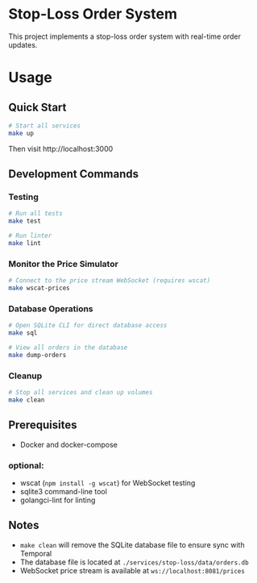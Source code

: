 # Stop-Loss Order System

This project implements a stop-loss order system with real-time order updates.


# Usage

## Quick Start
```bash
# Start all services
make up
```

Then visit http://localhost:3000

## Development Commands

### Testing
```bash
# Run all tests
make test

# Run linter
make lint

```

### Monitor the Price Simulator
```bash
# Connect to the price stream WebSocket (requires wscat)
make wscat-prices
```

### Database Operations
```bash
# Open SQLite CLI for direct database access
make sql

# View all orders in the database
make dump-orders
```

### Cleanup
```bash
# Stop all services and clean up volumes
make clean
```

## Prerequisites
- Docker and docker-compose

### optional:
- wscat (`npm install -g wscat`) for WebSocket testing
- sqlite3 command-line tool
- golangci-lint for linting

## Notes
- `make clean` will remove the SQLite database file to ensure sync with Temporal
- The database file is located at `./services/stop-loss/data/orders.db`
- WebSocket price stream is available at `ws://localhost:8081/prices`
